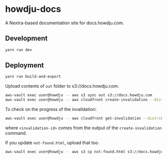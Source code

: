 # howdju-docs

A Nextra-based documentation site for docs.howdju.com.

## Development

```sh
yarn run dev
```

## Deployment

```sh
yarn run build-and-export
```

Upload contents of `out` folder to s3://docs.howdju.com.

```sh
aws-vault exec user@howdju -- aws s3 sync out s3://docs.howdju.com
aws-vault exec user@howdju -- aws cloudfront create-invalidation --distribution-id ECBMF327IDKRF --paths '/*'
```

To check on the progress of the invalidation:

```sh
aws-vault exec user@howdju -- aws cloudfront get-invalidation --distribution-id ECBMF327IDKRF --id <invalidation-id>
```

where `<invalidation-id>` comes from the output of the `create-invalidation` command.

If you update `not-found.html`, upload that too.

```sh
aws-vault exec user@howdju -- aws s3 cp not-found.html s3://docs.howdju.com
```
